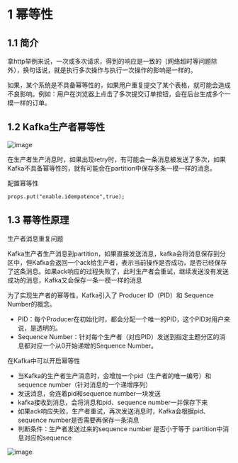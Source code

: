 # 1 幂等性

## 1.1 简介
拿http举例来说，一次或多次请求，得到的响应是一致的（网络超时等问题除外），换句话说，就是执行多次操作与执行一次操作的影响是一样的。

如果，某个系统是不具备幂等性的，如果用户重复提交了某个表格，就可能会造成不良影响。例如：用户在浏览器上点击了多次提交订单按钮，会在后台生成多个一模一样的订单。

## 1.2 Kafka生产者幂等性

![image](https://user-images.githubusercontent.com/75486726/180786464-5670d947-f44f-4632-944e-3dbf543cf965.png)

在生产者生产消息时，如果出现retry时，有可能会一条消息被发送了多次，如果Kafka不具备幂等性的，就有可能会在partition中保存多条一模一样的消息。

配置幂等性
``` 
props.put("enable.idempotence",true);
```

## 1.3 幂等性原理
生产者消息重复问题

Kafka生产者生产消息到partition，如果直接发送消息，kafka会将消息保存到分区中，但Kafka会返回一个ack给生产者，表示当前操作是否成功，是否已经保存了这条消息。如果ack响应的过程失败了，此时生产者会重试，继续发送没有发送成功的消息，Kafka又会保存一条一模一样的消息

为了实现生产者的幂等性，Kafka引入了 Producer ID（PID）和 Sequence Number的概念。
- PID：每个Producer在初始化时，都会分配一个唯一的PID，这个PID对用户来说，是透明的。
- Sequence Number：针对每个生产者（对应PID）发送到指定主题分区的消息都对应一个从0开始递增的Sequence Number。

在Kafka中可以开启幂等性
- 当Kafka的生产者生产消息时，会增加一个pid（生产者的唯一编号）和sequence number（针对消息的一个递增序列）
- 发送消息，会连着pid和sequence number一块发送
- kafka接收到消息，会将消息和pid、sequence number一并保存下来
- 如果ack响应失败，生产者重试，再次发送消息时，Kafka会根据pid、sequence number是否需要再保存一条消息
- 判断条件：生产者发送过来的sequence number 是否小于等于 partition中消息对应的sequence

![image](https://user-images.githubusercontent.com/75486726/180786573-8b3e05e9-1922-4bef-a110-aea6fc8e67ef.png)


